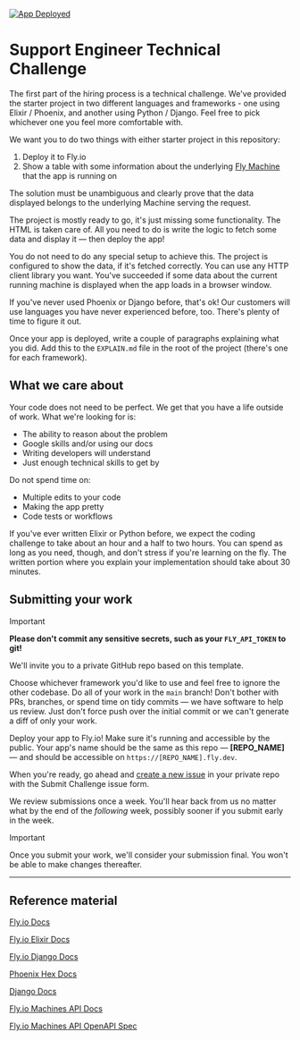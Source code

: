 [![App Deployed](https://github.com/fly-hiring/[REPO_NAME]/actions/workflows/validate.yaml/badge.svg)](https://github.com/fly-hiring/[REPO_NAME]/actions/workflows/validate.yaml)

# Support Engineer Technical Challenge

The first part of the hiring process is a technical challenge. We've provided the starter project in two different languages and frameworks - one using Elixir / Phoenix, and another using Python / Django. Feel free to pick whichever one you feel more comfortable with.

We want you to do two things with either starter project in this repository:

1. Deploy it to Fly.io
1. Show a table with some information about the underlying [Fly Machine](https://fly.io/docs/machines/) that the app is running on

The solution must be unambiguous and clearly prove that the data displayed belongs to the underlying Machine serving the request.

The project is mostly ready to go, it's just missing some functionality. The HTML is taken care of. All you need to do is write the logic to fetch some data and display it — then deploy the app!

You do not need to do any special setup to achieve this.  The project is configured to show the data, if it's fetched correctly. You can use any HTTP client library you want. You've succeeded if some data about the current running machine is displayed when the app loads in a browser window.

If you've never used Phoenix or Django before, that's ok! Our customers will use languages you have never experienced before, too. There's plenty of time to figure it out.

Once your app is deployed, write a couple of paragraphs explaining what you did. Add this to the `EXPLAIN.md` file in the root of the project (there's one for each framework).

## What we care about

Your code does not need to be perfect. We get that you have a life outside of work. What we're looking for is:

- The ability to reason about the problem
- Google skills and/or using our docs
- Writing developers will understand
- Just enough technical skills to get by

Do not spend time on:

- Multiple edits to your code
- Making the app pretty
- Code tests or workflows

If you've ever written Elixir or Python before, we expect the coding challenge to take about an hour and a half to two hours. You can spend as long as you need, though, and don't stress if you're learning on the fly. The written portion where you explain your implementation should take about 30 minutes.

## Submitting your work

> [!IMPORTANT]  
> **Please don't commit any sensitive secrets, such as your `FLY_API_TOKEN` to git!**

We'll invite you to a private GitHub repo based on this template.

Choose whichever framework you'd like to use and feel free to ignore the other codebase. Do all of your work in the `main` branch! Don't bother with PRs, branches, or spend time on tidy commits — we have software to help us review. Just don't force push over the initial commit or we can't generate a diff of only your work.

Deploy your app to Fly.io! Make sure it's running and accessible by the public. Your app's name should be the same as this repo — **[REPO_NAME]** — and should be accessible on `https://[REPO_NAME].fly.dev`.

When you're ready, go ahead and [create a new issue](https://github.com/fly-hiring/[REPO_NAME]/issues/new?template=submit.yaml) in your private repo with the Submit Challenge issue form.

We review submissions once a week. You'll hear back from us no matter what by the end of the _following_ week, possibly sooner if you submit early in the week.

> [!IMPORTANT]  
> Once you submit your work, we'll consider your submission final. You won't be able to make changes thereafter.

___________

## Reference material

[Fly.io Docs](https://fly.io/docs/)

[Fly.io Elixir Docs](https://fly.io/docs/elixir/getting-started/)

[Fly.io Django Docs](https://fly.io/docs/django/)

[Phoenix Hex Docs](https://hexdocs.pm/phoenix/overview.html)

[Django Docs](https://docs.djangoproject.com/en/5.0/)

[Fly.io Machines API Docs](https://fly.io/docs/machines/api/working-with-machines-api/)

[Fly.io Machines API OpenAPI Spec](https://docs.machines.dev/)
